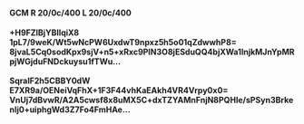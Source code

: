 #### GCM R 20/0c/400 L 20/0c/400
**+H9FZlBjYBlIqiX8**<br/>**1pL7/9weK/Wt5wNcPW6UxdwT9npxz5h5o01qZdwwhP8=**<br/>**8jvaL5Cq0sodKpx9sjV+n5+xRxc9PIN3O8jESduQQ4bjXWa1lnjkMJnYpMRpjWGjduFNDckuysu1fTWu...**<br/><br/>
**SqraIF2h5CBBY0dW**<br/>**E7XR9a/OENeiVqFhX+1F3F44vhKaEAkh4VR4Vrpy0x0=**<br/>**VnUj7dBvwR/A2A5cwsf8x8uMX5C+dxTZYAMnFnjN8PQHle/sPSyn3BrkenIj0+uiphgWd3Z7Fo4FmHAe...**